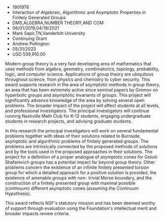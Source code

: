 
* 1901976
* Interaction of Algebraic, Algorithmic and Asymptotic Properties in Finitely Generated Groups
* DMS,ALGEBRA,NUMBER THEORY,AND COM
* 06/01/2019,04/19/2021
* Mark Sapir,TN,Vanderbilt University
* Continuing Grant
* Andrew Pollington
* 05/31/2023
* USD 539,910.00

Modern group theory is a very fast developing area of mathematics that uses
methods from algebra, geometry, combinatorics, topology, probability, logic, and
computer science. Applications of group theory are ubiquitous throughout
science, from physics and chemistry to cyber security. This award supports
research in the area of asymptotic methods in group theory, an area that has
been extremely active since seminal papers by Gromov on hyperbolic groups and
asymptotic invariants of groups. This project will significantly advance
knowledge of the area by solving several open problems. The broader impact of
the project will affect students at all levels, and professional investigators.
The principal investigators will continue running Nashville Math Club for K-12
students, engaging undergraduate students in research projects, and advising
graduate students.

In this research the principal investigators will work on several fundamental
problems together with ideas of their solutions related to Burnside, asymptotic
and algorithmic problems of finitely generated groups. The problems are
intrinsically connected by the proposed methods of solutions and by the tools
used in the proposed approaches in their solutions. The project for a definition
of a proper analogue of asymptotic cones for Golod-Shafarevich groups has a
potential impact far beyond group theory. Other problems concern the existence
of an infinite finitely presented torsion group for which a detailed approach
for a positive solution is provided, the existence of amenable groups with non-
trivial Morse boundary, and the construction of a finitely presented group with
maximal possible (continuum) different asymptotic cones (assuming the Continuum
Hypothesis).

This award reflects NSF's statutory mission and has been deemed worthy of
support through evaluation using the Foundation's intellectual merit and broader
impacts review criteria.
